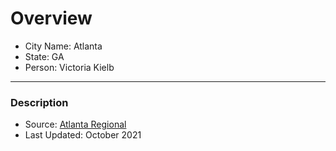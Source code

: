 # Overview

- City Name: Atlanta
- State: GA
- Person: Victoria Kielb

---

### Description

+ Source: [Atlanta Regional](https://opendata.atlantaregional.com/datasets/coaplangis::atlanta-neighborhoods/about)
+ Last Updated: October 2021
